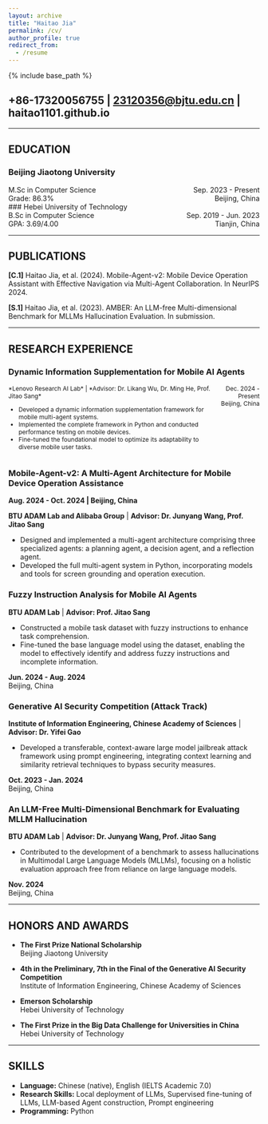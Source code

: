 ```yaml
---
layout: archive
title: "Haitao Jia"
permalink: /cv/
author_profile: true
redirect_from:
  - /resume
---
```


{% include base_path %}

## +86-17320056755 | 23120356@bjtu.edu.cn | haitao1101.github.io
---
## EDUCATION

### Beijing Jiaotong University
<div style="display: flex; justify-content: space-between; align-items: baseline;">
  <div>
    M.Sc in Computer Science<br>
    Grade: 86.3%
  </div>
  <div style="text-align: right;">
    <span>Sep. 2023 - Present</span><br>
    <span>Beijing, China</span>
  </div>
</div>
### Hebei University of Technology
<div style="display: flex; justify-content: space-between; align-items: baseline;">
  <div>
    B.Sc in Computer Science<br>
    GPA: 3.69/4.00
  </div>
  <div style="text-align: right;">
    <span>Sep. 2019 - Jun. 2023</span><br>
    <span>Tianjin, China</span>
  </div>
</div>

---
## PUBLICATIONS

**[C.1]** Haitao Jia, et al. (2024). Mobile-Agent-v2: Mobile Device Operation Assistant with Effective Navigation via Multi-Agent Collaboration. In NeurIPS 2024.

**[S.1]** Haitao Jia, et al. (2023). AMBER: An LLM-free Multi-dimensional Benchmark for MLLMs Hallucination Evaluation. In submission.

---
## RESEARCH EXPERIENCE
### Dynamic Information Supplementation for Mobile AI Agents
<div style="display: flex; justify-content: space-between; align-items: baseline;">
  <div style="font-size: 12px;">
    *Lenovo Research AI Lab* | *Advisor: Dr. Likang Wu, Dr. Ming He, Prof. Jitao Sang*                   
    <ul>
      <li>Developed a dynamic information supplementation framework for mobile multi-agent systems.</li>
      <li>Implemented the complete framework in Python and conducted performance testing on mobile devices.</li>
      <li>Fine-tuned the foundational model to optimize its adaptability to diverse mobile user tasks.</li>
    </ul>
  </div>
  <div style="text-align: right; font-size: 12px;">
    <span>Dec. 2024 - Present</span><br>
    <span>Beijing, China</span>
  </div>
</div>


### Mobile-Agent-v2: A Multi-Agent Architecture for Mobile Device Operation Assistance
**Aug. 2024 - Oct. 2024 | Beijing, China**

**BTU ADAM Lab and Alibaba Group** | **Advisor: Dr. Junyang Wang, Prof. Jitao Sang**  
- Designed and implemented a multi-agent architecture comprising three specialized agents: a planning agent, a decision agent, and a reflection agent.
- Developed the full multi-agent system in Python, incorporating models and tools for screen grounding and operation execution.

### Fuzzy Instruction Analysis for Mobile AI Agents
**BTU ADAM Lab** | **Advisor: Prof. Jitao Sang**  
- Constructed a mobile task dataset with fuzzy instructions to enhance task comprehension.
- Fine-tuned the base language model using the dataset, enabling the model to effectively identify and address fuzzy instructions and incomplete information.

**Jun. 2024 - Aug. 2024**  
Beijing, China

### Generative AI Security Competition (Attack Track)
**Institute of Information Engineering, Chinese Academy of Sciences** | **Advisor: Dr. Yifei Gao**  
- Developed a transferable, context-aware large model jailbreak attack framework using prompt engineering, integrating context learning and similarity retrieval techniques to bypass security measures.

**Oct. 2023 - Jan. 2024**  
Beijing, China

### An LLM-Free Multi-Dimensional Benchmark for Evaluating MLLM Hallucination
**BTU ADAM Lab** | **Advisor: Dr. Junyang Wang, Prof. Jitao Sang**  
- Contributed to the development of a benchmark to assess hallucinations in Multimodal Large Language Models (MLLMs), focusing on a holistic evaluation approach free from reliance on large language models.

**Nov. 2024**  
Beijing, China

---
## HONORS AND AWARDS

- **The First Prize National Scholarship**  
  Beijing Jiaotong University

- **4th in the Preliminary, 7th in the Final of the Generative AI Security Competition**  
  Institute of Information Engineering, Chinese Academy of Sciences

- **Emerson Scholarship**  
  Hebei University of Technology

- **The First Prize in the Big Data Challenge for Universities in China**  
  Hebei University of Technology

---
## SKILLS

- **Language:** Chinese (native), English (IELTS Academic 7.0)
- **Research Skills:** Local deployment of LLMs, Supervised fine-tuning of LLMs, LLM-based Agent construction, Prompt engineering
- **Programming:** Python
